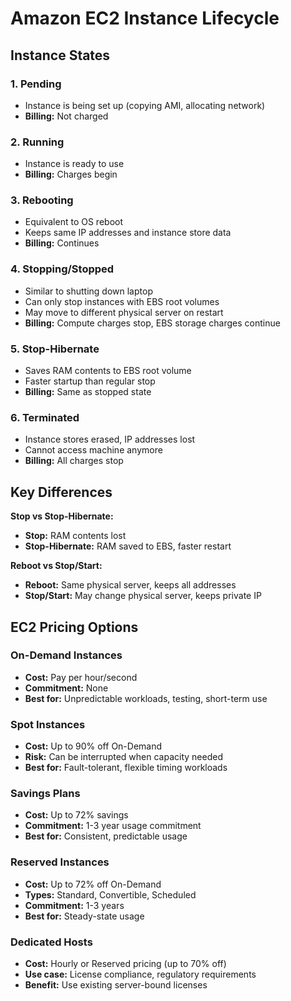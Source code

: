 # Amazon EC2 Instance Lifecycle

## Instance States

### 1. Pending
- Instance is being set up (copying AMI, allocating network)
- **Billing:** Not charged

### 2. Running
- Instance is ready to use
- **Billing:** Charges begin

### 3. Rebooting
- Equivalent to OS reboot
- Keeps same IP addresses and instance store data
- **Billing:** Continues

### 4. Stopping/Stopped
- Similar to shutting down laptop
- Can only stop instances with EBS root volumes
- May move to different physical server on restart
- **Billing:** Compute charges stop, EBS storage charges continue

### 5. Stop-Hibernate
- Saves RAM contents to EBS root volume
- Faster startup than regular stop
- **Billing:** Same as stopped state

### 6. Terminated
- Instance stores erased, IP addresses lost
- Cannot access machine anymore
- **Billing:** All charges stop

## Key Differences

**Stop vs Stop-Hibernate:**
- **Stop:** RAM contents lost
- **Stop-Hibernate:** RAM saved to EBS, faster restart

**Reboot vs Stop/Start:**
- **Reboot:** Same physical server, keeps all addresses
- **Stop/Start:** May change physical server, keeps private IP

## EC2 Pricing Options

### On-Demand Instances
- **Cost:** Pay per hour/second
- **Commitment:** None
- **Best for:** Unpredictable workloads, testing, short-term use

### Spot Instances
- **Cost:** Up to 90% off On-Demand
- **Risk:** Can be interrupted when capacity needed
- **Best for:** Fault-tolerant, flexible timing workloads

### Savings Plans
- **Cost:** Up to 72% savings
- **Commitment:** 1-3 year usage commitment
- **Best for:** Consistent, predictable usage

### Reserved Instances
- **Cost:** Up to 72% off On-Demand
- **Types:** Standard, Convertible, Scheduled
- **Commitment:** 1-3 years
- **Best for:** Steady-state usage

### Dedicated Hosts
- **Cost:** Hourly or Reserved pricing (up to 70% off)
- **Use case:** License compliance, regulatory requirements
- **Benefit:** Use existing server-bound licenses